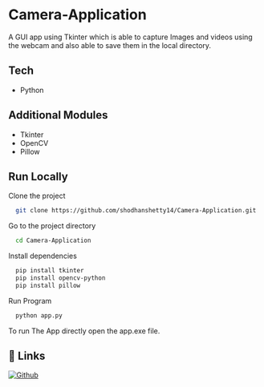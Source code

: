 # Camera-Application


A GUI app using Tkinter which is able to capture Images and videos using the webcam and also able to save them in the local directory.



## Tech
- Python



## Additional Modules
  - Tkinter 
  - OpenCV 
  - Pillow



## Run Locally

Clone the project

```bash
  git clone https://github.com/shodhanshetty14/Camera-Application.git
```

Go to the project directory

```bash
  cd Camera-Application
```

Install dependencies

```bash
  pip install tkinter
  pip install opencv-python
  pip install pillow
```

Run Program

```bash
  python app.py
```

To run The App directly open the app.exe file.

## 🔗 Links
[![Github](https://img.shields.io/badge/Shodhan-1DA1F2?style=for-the-badge&logo=github&logoColor=white)](https://github.com/shodhanshetty14)